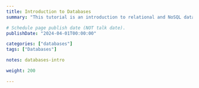 ```yaml
---
title: Introduction to Databases
summary: "This tutorial is an introduction to relational and NoSQL databases."

# Schedule page publish date (NOT talk date).
publishDate: "2024-04-01T00:00:00"

categories: ["databases"]
tags: ["Databases"]

notes: databases-intro

weight: 200

---
```

